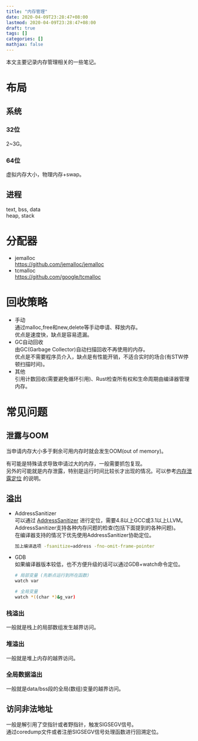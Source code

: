 ```yaml
---
title: "内存管理"
date: 2020-04-09T23:28:47+08:00
lastmod: 2020-04-09T23:28:47+08:00
draft: true
tags: []
categories: []
mathjax: false
---
```


本文主要记录内存管理相关的一些笔记。  
<!--more-->

# 布局
## 系统
### 32位  
2~3G。  

### 64位  
虚拟内存大小，物理内存+swap。  

## 进程
text, bss, data  
heap, stack  

# 分配器
- jemalloc  
  https://github.com/jemalloc/jemalloc
- tcmalloc  
  https://github.com/google/tcmalloc

# 回收策略
- 手动  
  通过malloc,free和new,delete等手动申请、释放内存。  
  优点是速度快，缺点是容易遗漏。  
- GC自动回收  
  由GC(Garbage Collector)自动扫描回收不再使用的内存。  
  优点是不需要程序员介入，缺点是有性能开销，不适合实时的场合(有STW停顿扫描时间)。
- 其他  
  引用计数回收(需要避免循环引用)、Rust检查所有权和生命周期由编译器管理内存。  

# 常见问题
## 泄露与OOM
当申请内存大小多于剩余可用内存时就会发生OOM(out of memory)。  

有可能是特殊请求导致申请过大的内存，一般需要抓包复现。  
另外的可能就是内存泄露，特别是运行时间比较长才出现的情况。可以参考[内存泄露定位](/post/内存泄露定位/) 的说明。  

## 溢出
- AddressSanitizer  
  可以通过 [AddressSanitizer](https://github.com/google/sanitizers/wiki/AddressSanitizer) 进行定位，需要4.8以上GCC或3.1以上LLVM。  
  AddressSanitizer支持各种内存问题的检查(包括下面提到的各种问题)。  
  在编译器支持的情况下优先使用AddressSanitizer协助定位。  
  ```sh
  加上编译选项 -fsanitize=address -fno-omit-frame-pointer
  ```
- GDB  
  如果编译器版本较低，也不方便升级的话可以通过GDB+watch命令定位。  
  ```sh
  # 局部变量 (先断点运行到所在函数)
  watch var
  
  # 全局变量
  watch *((char *)&g_var)
  ```

### 栈溢出
一般就是栈上的局部数组发生越界访问。  

### 堆溢出
一般就是堆上内存的越界访问。  

### 全局数据溢出
一般就是data/bss段的全局(数组)变量的越界访问。  

## 访问非法地址
一般是解引用了空指针或者野指针，触发SIGSEGV信号。  
通过coredump文件或者注册SIGSEGV信号处理函数进行回溯定位。  

